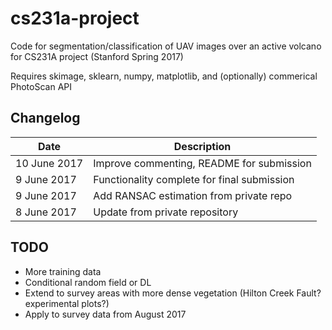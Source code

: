 # cs231a-project

Code for segmentation/classification of UAV images over an active volcano for CS231A project (Stanford Spring 2017)

Requires skimage, sklearn, numpy, matplotlib, and (optionally) commerical PhotoScan API

## Changelog
Date | Description
---- | -----------
10 June 2017 | Improve commenting, README for submission
9 June 2017 | Functionality complete for final submission
9 June 2017 | Add RANSAC estimation from private repo
8 June 2017 | Update from private repository

## TODO
- More training data
- Conditional random field or DL
- Extend to survey areas with more dense vegetation (Hilton Creek Fault? experimental plots?)
- Apply to survey data from August 2017
